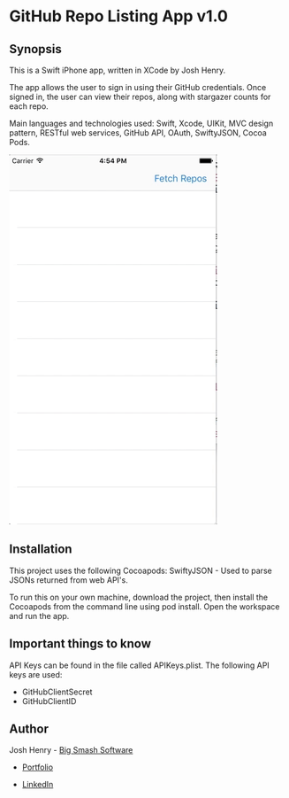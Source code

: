 # GitHub Repo Listing App v1.0

## Synopsis

This is a Swift iPhone app, written in XCode by Josh Henry.

The app allows the user to sign in using their GitHub credentials. Once signed in, the user can view their repos, along with stargazer counts for each repo.

Main languages and technologies used: Swift, Xcode, UIKit, MVC design pattern, RESTful web services, GitHub API, OAuth, SwiftyJSON, Cocoa Pods.

<img src="GitHubRepoListingDemoAnimated.gif?raw=true">

## Installation 

This project uses the following Cocoapods:
SwiftyJSON - Used to parse JSONs returned from web API's.   

To run this on your own machine, download the project, then install the Cocoapods from the command line using pod install.  Open the workspace and run the app.   


## Important things to know

API Keys can be found in the file called APIKeys.plist.  The following API keys are used:

* GitHubClientSecret  
* GitHubClientID


## Author

Josh Henry - [Big Smash Software](http://www.bigsmashsoftware.com)

* [Portfolio](http://www.joshhenry.info)

* [LinkedIn](https://www.linkedin.com/in/joshdhenry)
